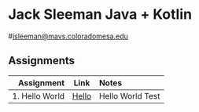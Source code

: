 # Jack Sleeman Java + Kotlin
#jsleeman@mavs.coloradomesa.edu
## Assignments
| Assignment |   Link   |   Notes  |
|-----------:|:--------:|:---------|
| 1. Hello World | [Hello](https://google.com) | Hello World Test |
